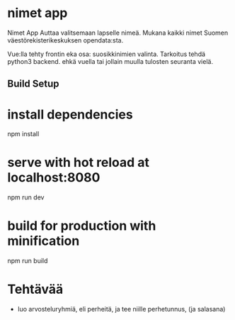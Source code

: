 # nimet app

Nimet App Auttaa valitsemaan lapselle nimeä.
Mukana kaikki nimet Suomen väestörekisterikeskuksen opendata:sta.


Vue:lla tehty frontin eka osa: suosikkinimien valinta.
Tarkoitus tehdä
python3 backend.
ehkä vuella tai jollain muulla tulosten seuranta vielä.




## Build Setup


# install dependencies
npm install

# serve with hot reload at localhost:8080
npm run dev

# build for production with minification
npm run build



# Tehtävää
- luo arvosteluryhmiä, eli perheitä, ja tee niille perhetunnus,
  (ja salasana)
